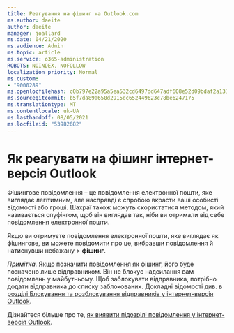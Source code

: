 ```yaml
---
title: Реагування на фішинг на Outlook.com
ms.author: daeite
author: daeite
manager: joallard
ms.date: 04/21/2020
ms.audience: Admin
ms.topic: article
ms.service: o365-administration
ROBOTS: NOINDEX, NOFOLLOW
localization_priority: Normal
ms.custom:
- "9000289"
ms.openlocfilehash: c0b797e22a95a5ea532cd6497dd647adf608e52d09bdaf2a13124ecdfe15d5bb
ms.sourcegitcommit: b5f7da89a650d2915dc652449623c78be6247175
ms.translationtype: MT
ms.contentlocale: uk-UA
ms.lasthandoff: 08/05/2021
ms.locfileid: "53982682"
---
```

# <a name="how-to-deal-with-a-phishing-email-in-outlook-on-the-web"></a>Як реагувати на фішинг інтернет-версія Outlook

Фішингове повідомлення – це повідомлення електронної пошти, яке виглядає легітимним, але насправді є спробою вкрасти ваші особисті відомості або гроші. Шахраї також можуть скористатися методом, який називається спуфінгом, щоб він виглядав так, ніби ви отримали від себе повідомлення електронної пошти.

Якщо ви отримуєте повідомлення електронної пошти, яке виглядає як фішингове, ви можете повідомити про це, вибравши повідомлення й натиснувши небажану  >  **фішинг**.

*Примітка.* Якщо позначити повідомлення як фішинг, його буде позначено лише відправником. Він не блокує надсилання вам повідомлень у майбутньому. Щоб заблокувати відправника, потрібно додати відправника до списку заблокованих. Докладні відомості див. в [розділі Блокування та розблокування відправників у інтернет-версія Outlook](https://support.office.com/article/9bf812d4-6995-4d19-901a-76d6e26939b0).

Дізнайтеся більше про те, [як виявити підозрілі повідомлення у інтернет-версія Outlook](https://support.office.com/article/3d44102b-6ce3-4f7c-a359-b623bec82206).